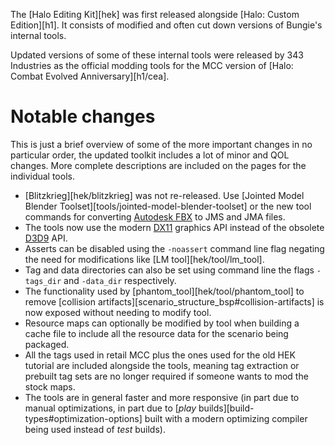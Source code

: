 The [Halo Editing Kit][hek] was first released alongside [Halo: Custom Edition][h1]. It consists of modified and often cut down versions of Bungie's internal tools.

Updated versions of some of these internal tools were released by 343 Industries as the official modding tools for the MCC version of [Halo: Combat Evolved Anniversary][h1/cea].

# Notable changes

This is just a brief overview of some of the more important changes in no particular order, the updated toolkit includes a lot of minor and QOL changes. More complete descriptions are included on the pages for the individual tools.

- [Blitzkrieg][hek/blitzkrieg] was not re-released.
Use [Jointed Model Blender Toolset][tools/jointed-model-blender-toolset] or the new tool commands for converting [Autodesk FBX](https://en.wikipedia.org/wiki/FBX) to JMS and JMA files.
- The tools now use the modern [DX11](https://en.wikipedia.org/wiki/DirectX#DirectX_11) graphics API instead of the obsolete [D3D9](https://en.wikipedia.org/wiki/DirectX#DirectX_9) API.
- Asserts can be disabled using the `-noassert` command line flag negating the need for modifications like [LM tool][hek/tool/lm_tool].
- Tag and data directories can also be set using command line the flags `-tags_dir` and `-data_dir` respectively.
- The functionality used by [phantom_tool][hek/tool/phantom_tool] to remove [collision artifacts][scenario_structure_bsp#collision-artifacts] is now exposed without needing to modify tool.
- Resource maps can optionally be modified by tool when building a cache file to include all the resource data for the scenario being packaged.
- All the tags used in retail MCC plus the ones used for the old HEK tutorial are included alongside the tools, meaning tag extraction or prebuilt tag sets are no longer required if someone wants to mod the stock maps.
- The tools are in general faster and more responsive (in part due to manual optimizations, in part due to [*play* builds][build-types#optimization-options] built with a modern optimizing compiler being used instead of *test* builds).
